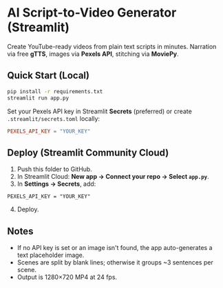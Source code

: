 
# AI Script-to-Video Generator (Streamlit)

Create YouTube-ready videos from plain text scripts in minutes. Narration via free **gTTS**, images via **Pexels API**, stitching via **MoviePy**.

## Quick Start (Local)
```bash
pip install -r requirements.txt
streamlit run app.py
```
Set your Pexels API key in Streamlit **Secrets** (preferred) or create `.streamlit/secrets.toml` locally:
```toml
PEXELS_API_KEY = "YOUR_KEY"
```

## Deploy (Streamlit Community Cloud)
1. Push this folder to GitHub.
2. In Streamlit Cloud: **New app → Connect your repo → Select `app.py`**.
3. In **Settings → Secrets**, add:
```
PEXELS_API_KEY = "YOUR_KEY"
```
4. Deploy.

## Notes
- If no API key is set or an image isn't found, the app auto-generates a text placeholder image.
- Scenes are split by blank lines; otherwise it groups ~3 sentences per scene.
- Output is 1280×720 MP4 at 24 fps.
